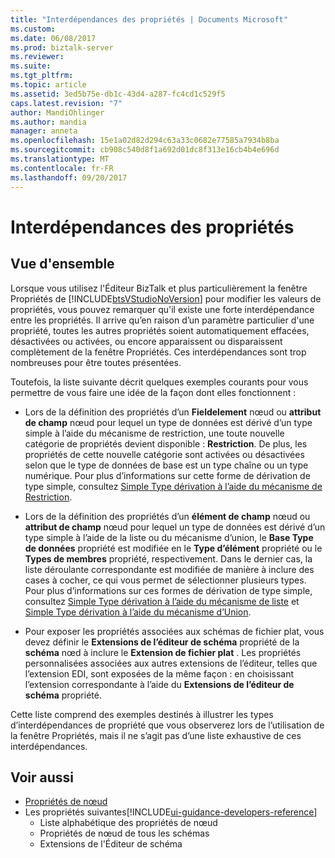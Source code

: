 ```yaml
---
title: "Interdépendances des propriétés | Documents Microsoft"
ms.custom: 
ms.date: 06/08/2017
ms.prod: biztalk-server
ms.reviewer: 
ms.suite: 
ms.tgt_pltfrm: 
ms.topic: article
ms.assetid: 3ed5b75e-db1c-43d4-a287-fc4cd1c529f5
caps.latest.revision: "7"
author: MandiOhlinger
ms.author: mandia
manager: anneta
ms.openlocfilehash: 15e1a02d82d294c63a33c0682e77585a7934b8ba
ms.sourcegitcommit: cb908c540d8f1a692d01dc8f313e16cb4b4e696d
ms.translationtype: MT
ms.contentlocale: fr-FR
ms.lasthandoff: 09/20/2017
---
```

# <a name="property-interdependencies"></a>Interdépendances des propriétés

## <a name="overview"></a>Vue d'ensemble
Lorsque vous utilisez l'Éditeur BizTalk et plus particulièrement la fenêtre Propriétés de [!INCLUDE[btsVStudioNoVersion](../includes/btsvstudionoversion-md.md)] pour modifier les valeurs de propriétés, vous pouvez remarquer qu'il existe une forte interdépendance entre les propriétés. Il arrive qu’en raison d’un paramètre particulier d'une propriété, toutes les autres propriétés soient automatiquement effacées, désactivées ou activées, ou encore apparaissent ou disparaissent complètement de la fenêtre Propriétés. Ces interdépendances sont trop nombreuses pour être toutes présentées. 

Toutefois, la liste suivante décrit quelques exemples courants pour vous permettre de vous faire une idée de la façon dont elles fonctionnent :  
  
-   Lors de la définition des propriétés d’un **Fieldelement** nœud ou **attribut de champ** nœud pour lequel un type de données est dérivé d’un type simple à l’aide du mécanisme de restriction, une toute nouvelle catégorie de propriétés devient disponible : **Restriction**. De plus, les propriétés de cette nouvelle catégorie sont activées ou désactivées selon que le type de données de base est un type chaîne ou un type numérique. Pour plus d’informations sur cette forme de dérivation de type simple, consultez [Simple Type dérivation à l’aide du mécanisme de Restriction](../core/simple-type-derivation-using-the-restriction-mechanism.md).  
  
-   Lors de la définition des propriétés d’un **élément de champ** nœud ou **attribut de champ** nœud pour lequel un type de données est dérivé d’un type simple à l’aide de la liste ou du mécanisme d’union, le **Base Type de données** propriété est modifiée en le **Type d’élément** propriété ou le **Types de membres** propriété, respectivement. Dans le dernier cas, la liste déroulante correspondante est modifiée de manière à inclure des cases à cocher, ce qui vous permet de sélectionner plusieurs types. Pour plus d’informations sur ces formes de dérivation de type simple, consultez [Simple Type dérivation à l’aide du mécanisme de liste](../core/simple-type-derivation-using-the-list-mechanism.md) et [Simple Type dérivation à l’aide du mécanisme d’Union](../core/simple-type-derivation-using-the-union-mechanism.md).  
  
-   Pour exposer les propriétés associées aux schémas de fichier plat, vous devez définir le **Extensions de l’éditeur de schéma** propriété de la **schéma** nœd à inclure le **Extension de fichier plat** . Les propriétés personnalisées associées aux autres extensions de l’éditeur, telles que l’extension EDI, sont exposées de la même façon : en choisissant l’extension correspondante à l’aide du **Extensions de l’éditeur de schéma** propriété.  
  
 Cette liste comprend des exemples destinés à illustrer les types d’interdépendances de propriété que vous observerez lors de l’utilisation de la fenêtre Propriétés, mais il ne s’agit pas d’une liste exhaustive de ces interdépendances.  
  
## <a name="see-also"></a>Voir aussi  
-  [Propriétés de nœud](../core/node-properties.md)   
-  Les propriétés suivantes[!INCLUDE[ui-guidance-developers-reference](../includes/ui-guidance-developers-reference.md)]
    -  Liste alphabétique des propriétés de nœud
    -  Propriétés de nœud de tous les schémas 
    -  Extensions de l'Éditeur de schéma